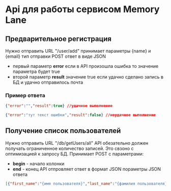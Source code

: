 # Api для работы сервисом Memory Lane
## Предварительное регистрация

Нужно отправить URL "/user/add" принимает параметры {name} и {email} тип отправки POST ответ в виде JSON

- первый параметр **error** если в API произошла ошибка то значение параметра будет true
- второй параметр **result** значение true если удачно сделано запись в БД и удачно отправилось почта

### Пример ответа
```json
{"error":"","result":true} //удачное выполнение
```
```json
{"error":"тут текст ошибки","result":false} //неудачное выполнение
```
## Получение список пользователей

Нужно отправить URL "/db/getUsers/all" 
API обезательно должен получать ограниченное количество записей. Это свзоно с оптимизацией к запросу БД.
Принимает POST с параметрами:
- **begin** - начало колонки
- **end** - конец
API отпровляет ответ в формат JSON
пораметры JSON ответа
```json
[{"first_name":"{имя пользователя}","last_name":"{фамилия пользователя}","admin_privileges":boolean,"date_created":"{дата создание пользователя}","email":"{email пользователя}"},...]
```
